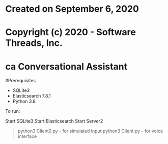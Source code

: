 # Created on September 6, 2020
# Copyright (c) 2020 - Software Threads, Inc.


# ca Conversational Assistant

#Prerequisites

- SQLite3
- Elasticsearch 7.8.1
- Python 3.8

To run:

Start SQLite3
Start Elasticsearch 
Start Server2

> python3 Client0.py - for simulated input
> python3 Client.py - for voice interface



